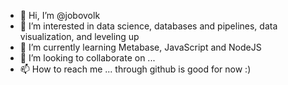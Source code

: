 - 👋 Hi, I’m @jobovolk
- 👀 I’m interested in data science, databases and pipelines, data visualization, and leveling up
- 🌱 I’m currently learning Metabase, JavaScript and NodeJS
- 💞️ I’m looking to collaborate on ...
- 📫 How to reach me ... through github is good for now :)

<!---
jobovolk/jobovolk is a ✨ special ✨ repository because its `README.md` (this file) appears on your GitHub profile.
You can click the Preview link to take a look at your changes.
--->
